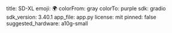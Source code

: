 title: SD-XL
emoji: 🌍
colorFrom: gray
colorTo: purple
sdk: gradio
sdk_version: 3.40.1
app_file: app.py
license: mit
pinned: false
suggested_hardware: a10g-small

